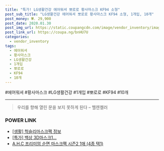```yaml
--- 
title: "특가! LG생활건강 에어워셔 뽀로로 황사마스크 KF94 소형" 
post_sub_title: "LG생활건강 에어워셔 뽀로로 황사마스크 KF94 소형, 1개입, 10개" 
post_money: ₩. 29,900 
post_date: 2020.01.30 
post_img_url: https://static.coupangcdn.com/image/vendor_inventory/images/2018/01/19/14/5/fb55042f-4b9c-4fcd-8878-bd17a8ff2d74.jpg 
post_link_url: https://coupa.ng/bnHU7U 
categories: 
  - vendor_inventory 
tags: 
  - 에어워셔 
  - 황사마스크 
  - LG생활건강 
  - 1개입 
  - 뽀로로 
  - KF94 
  - 10개 
--- 
```

  #에어워셔 #황사마스크 #LG생활건강 #1개입 #뽀로로 #KF94 #10개 
<hr> 

> 우리를 향해 열린 문을 보지 못하게 된다  – 헬렌켈러 


### POWER LINK

* <a href="https://blog.naver.com/santokki14/221767762702" target="_blank"> [생활] 헉슬리마스크팩 정보 </a>
* <a href="https://blog.naver.com/santokki14/221788826594" target="_blank">[특가] 백상 3D마스크1...</a>
* <a href="https://blog.naver.com/sakai111/221776780943" target="_blank">A.H.C 프리미엄 순면 마스크팩 시즌2 1매 (4종 택1)</a>

